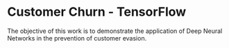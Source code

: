# Customer Churn - TensorFlow
The objective of this work is to demonstrate the application of Deep Neural Networks in the prevention of customer evasion.

